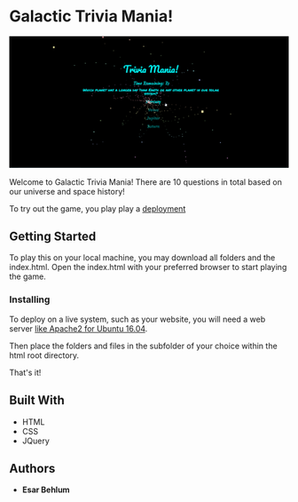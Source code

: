 # Galactic Trivia Mania!

![Galactic Trivia Mania](assets/images/demo.gif)

Welcome to Galactic Trivia Mania! There are 10 questions in total based on our universe and space history!

To try out the game, you play play a [deployment](https://esarnb.github.io/TriviaGame/)

## Getting Started

To play this on your local machine, you may download all folders and the index.html. Open the index.html with your preferred browser to start playing the game.

### Installing

To deploy on a live system, such as your website, you will need a web server [like Apache2 for Ubuntu 16.04](https://www.digitalocean.com/community/tutorials/how-to-install-the-apache-web-server-on-ubuntu-16-04).

Then place the folders and files in the subfolder of your choice within the html root directory.

That's it!

## Built With

* HTML 
* CSS
* JQuery

## Authors

* **Esar Behlum** 

